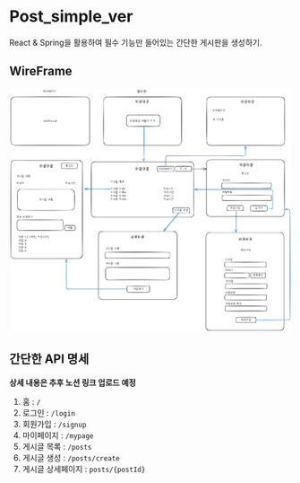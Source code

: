# Post_simple_ver
React & Spring을 활용하여 필수 기능만 들어있는 간단한 게시판을 생성하기.

## WireFrame

![WireFrame](img/Post_wireframe.png)

## 간단한 API 명세

**상세 내용은 추후 노션 링크 업로드 예정**

1. 홈 : `/`
2. 로그인 : `/login`
3. 회원가입 : `/signup`
4. 마이페이지 : `/mypage`
5. 게시글 목록 : `/posts`
6. 게시글 생성 : `/posts/create`
7. 게시글 상세페이지 : `posts/{postId}`